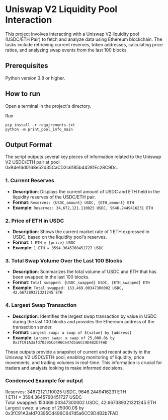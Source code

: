 # Uniswap V2 Liquidity Pool Interaction

This project involves interacting with a Uniswap V2 liquidity pool (USDC/ETH Pair) to fetch and analyze data using Ethereum blockchain. The tasks include retrieving current reserves, token addresses, calculating price ratios, and analyzing swap events from the last 100 blocks.

## Prerequisites
Python version 3.8 or higher.

## How to run
Open a terminal in the project's directory.

Run 
```
pip install -r requirements.txt
python -m print_pool_info_main
```


## Output Format

The script outputs several key pieces of information related to the Uniswap V2 USDC/ETH pair at pool 0xB4e16d0168e52d35CaCD2c6185b44281Ec28C9Dc. 

### 1. Current Reserves
- **Description**: Displays the current amount of USDC and ETH held in the liquidity reserves of the USDC/ETH pair.
- **Format**: `Reserves: {USDC_amount} USDC, {ETH_amount} ETH`
- **Example**: `Reserves: 34,672,121.110025 USDC, 9646.2449416231 ETH`

### 2. Price of ETH in USDC
- **Description**: Shows the current market rate of 1 ETH expressed in USDC, based on the liquidity pool's reserves.
- **Format**: `1 ETH = {price} USDC`
- **Example**: `1 ETH = 3594.3645760451727 USDC`

### 3. Total Swap Volume Over the Last 100 Blocks
- **Description**: Summarizes the total volume of USDC and ETH that has been swapped in the last 100 blocks.
- **Format**: `Total swapped: {USDC_swapped} USDC, {ETH_swapped} ETH`
- **Example**: `Total swapped: 153,469.00347300002 USDC, 42.667389321321245 ETH`

### 4. Largest Swap Transaction
- **Description**: Identifies the largest swap transaction by value in USDC during the last 100 blocks and provides the Ethereum address of the transaction sender.
- **Format**: `Largest swap: a swap of ${value} by {address}`
- **Example**: `Largest swap: a swap of 25,000.0$ by 0x3fC91A3afd70395Cd496C647d5a6CC9D4B2b7FAD`

These outputs provide a snapshot of current and recent activity in the Uniswap V2 USDC/ETH pool, enabling monitoring of liquidity, price movements, and trading volumes in real-time. This information is crucial for traders and analysts looking to make informed decisions.


### Condensed Example for output
Reserves: 34672121.110025 USDC, 9646.2449416231 ETH    \
1 ETH = 3594.3645760451727 USDC  \
Total swapped: 153469.00347300002 USDC, 42.667389321321245 ETH   \
Largest swap: a swap of 25000.0$ by 0x3fC91A3afd70395Cd496C647d5a6CC9D4B2b7FAD